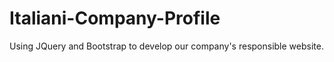 # Italiani-Company-Profile
Using JQuery and Bootstrap to develop our company's responsible website.

